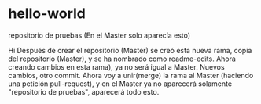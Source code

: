 # hello-world
repositorio de pruebas (En el Master solo aparecía esto)

Hi
Después de crear el repositorio (Master) se creó esta nueva rama, copia del repositorio (Master), y se ha nombrado como readme-edits. Ahora creando cambios en esta rama), ya no será igual a Master.
Nuevos cambios, otro commit.
Ahora voy a unir(merge) la rama al Master (haciendo una petición pull-request), y en el Master ya no aparecerá solamente "repositorio de pruebas", aparecerá todo esto.
